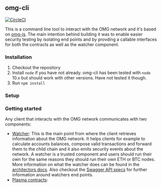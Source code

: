 ## omg-cli

[![CircleCI](https://circleci.com/gh/thec00n/omg-cli.svg?style=svg)](https://circleci.com/gh/thec00n/omg-cli)

This is a command line tool to interact with the OMG network and it's based on [omg-js](https://github.com/omisego/omg-js). The main intention behind building it was to enable easier security testing by isolating end points and by provding a callable interfaces for both the contracts as well as the watcher component.

### Installation

1. Checkout the repository
2. Install `node` if you have not already. omg-cli has been tested with `node` 10.x but should work with other versions. Have not tested it though.
3. Run `npm install`

### Setup

### Getting started

Any client that interacts with the OMG network communicates with two components:

- [Watcher](https://github.com/omisego/elixir-omg): This is the main point from where the client retrieves information about the OMG network. It helps clients for example to calculate accounts balances, compose valid transactions and forward them to the child chain and it also emits security events about the network. A watcher is a trusted component and users should run their own for the same reasons they should run their own ETH or BTC nodes. More information on what the watcher does can be found in the [architectors docs](https://github.com/omisego/elixir-omg/blob/master/docs/architecture.md). Also checkout the [Swagger API specs](https://developer.omisego.co/elixir-omg/) for further information around watchers end points.
- [Plasma contracts](https://github.com/omisego/plasma-contracts):
